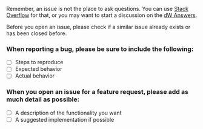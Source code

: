 Remember, an issue is not the place to ask questions. You can use [Stack Overflow](http://stackoverflow.com/questions/tagged/ibm-watson) for that, or you may want to start a discussion on the [dW Answers](https://developer.ibm.com/answers/questions/ask/?topics=watson).

Before you open an issue, please check if a similar issue already exists or has been closed before.

### When reporting a bug, please be sure to include the following:  
- [ ] Steps to reproduce
- [ ] Expected behavior
- [ ] Actual behavior

### When you open an issue for a feature request, please add as much detail as possible:
- [ ] A description of the functionality you want
- [ ] A suggested implementation if possible